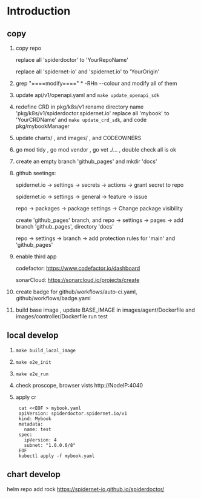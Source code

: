 # Introduction

## copy

1. copy repo

   replace all 'spiderdoctor' to 'YourRepoName'

   replace all 'spidernet-io' and 'spidernet.io' to 'YourOrigin'

2. grep "====modify====" * -RHn --colour  and modify all of them

3. update api/v1/openapi.yaml and `make update_openapi_sdk`

4. redefine CRD in pkg/k8s/v1
    rename directory name 'pkg/k8s/v1/spiderdoctor.spidernet.io' 
    replace all 'mybook' to 'YourCRDName'
    and `make update_crd_sdk`, and code pkg/mybookManager

5. update charts/ , and images/ , and CODEOWNERS

6. go mod tidy , go mod vendor , go vet ./... , double check all is ok

7. create an empty branch 'github_pages' and mkdir 'docs'

8. github seetings:

   spidernet.io  -> settings -> secrets -> actions -> grant secret to repo

   spidernet.io  -> settings -> general -> feature -> issue

   repo -> packages -> package settings -> Change package visibility

   create 'github_pages' branch, and repo -> settings -> pages -> add branch 'github_pages', directory 'docs'

   repo -> settings -> branch -> add protection rules for 'main' and 'github_pages'

9. enable third app

   codefactor: https://www.codefactor.io/dashboard

   sonarCloud: https://sonarcloud.io/projects/create

10. create badge for github/workflows/auto-ci.yaml, github/workflows/badge.yaml

11. build base image , 
    update BASE_IMAGE in images/agent/Dockerfile and images/controller/Dockerfile
    run test


## local develop

1. `make build_local_image`

2. `make e2e_init`

3. `make e2e_run`

4. check proscope, browser vists http://NodeIP:4040

5. apply cr

        cat <<EOF > mybook.yaml
        apiVersion: spiderdoctor.spidernet.io/v1
        kind: Mybook
        metadata:
          name: test
        spec:
          ipVersion: 4
          subnet: "1.0.0.0/8"
        EOF
        kubectl apply -f mybook.yaml

## chart develop

helm repo add rock https://spidernet-io.github.io/spiderdoctor/

